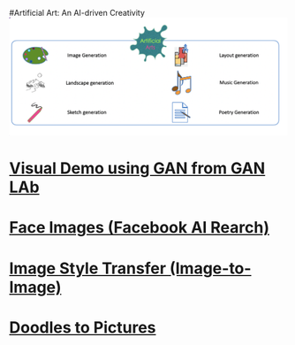 #Artificial Art:  An AI-driven Creativity
![Artificial Art:  An AI-driven Creativity](/AI-art.png)
# [Visual Demo using GAN from GAN LAb](https://poloclub.github.io/ganlab/)<br>
# [Face Images (Facebook AI Rearch)](https://poloclub.github.io/ganlab/)<br>
# [Image Style Transfer (Image-to-Image)](https://affinelayer.com/pixsrv/)</br>
# [Doodles to Pictures](https://mitmedialab.github.io/GAN-play/)<br>
